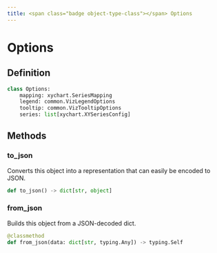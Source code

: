 ```yaml
---
title: <span class="badge object-type-class"></span> Options
---
```

# <span class="badge object-type-class"></span> Options

## Definition

```python
class Options:
    mapping: xychart.SeriesMapping
    legend: common.VizLegendOptions
    tooltip: common.VizTooltipOptions
    series: list[xychart.XYSeriesConfig]
```
## Methods

### <span class="badge object-method"></span> to_json

Converts this object into a representation that can easily be encoded to JSON.

```python
def to_json() -> dict[str, object]
```

### <span class="badge object-method"></span> from_json

Builds this object from a JSON-decoded dict.

```python
@classmethod
def from_json(data: dict[str, typing.Any]) -> typing.Self
```

